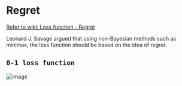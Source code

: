 # Regret

[Refer to wiki: Loss function - Regret](https://www.wikiwand.com/en/Loss_function)

Leonard J. Savage argued that using non-Bayesian methods such as minimax, the loss function should be based on the idea of regret.


## `0-1 loss function`

![image](https://user-images.githubusercontent.com/14041622/47342779-0d0bf400-d6d7-11e8-9b18-212be3f10424.png)

